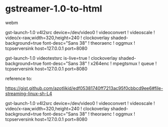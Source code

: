 # gstreamer-1.0-to-html
webm

gst-launch-1.0 v4l2src device=/dev/video0 ! videoconvert ! videoscale ! video/x-raw,width=320,height=240 ! clockoverlay shaded-background=true font-desc="Sans 38" ! theoraenc ! oggmux ! tcpserversink host=127.0.0.1 port=8080
 

gst-launch-1.0 videotestsrc is-live=true ! clockoverlay shaded-background=true font-desc="Sans 38" ! x264enc ! mpegtsmux ! queue ! tcpserversink host=127.0.0.1 port=8080

reference to:

https://gist.github.com/azotlikid/edf05381740ff7213ac95f0cbbcd9ee6#file-streaming-linux-sh-L4

gst-launch-1.0 v4l2src device=/dev/video0 ! videoconvert ! videoscale ! video/x-raw,width=320,height=240 ! clockoverlay shaded-background=true font-desc="Sans 38" ! theoraenc ! oggmux ! tcpserversink host=127.0.0.1 port=8080 


